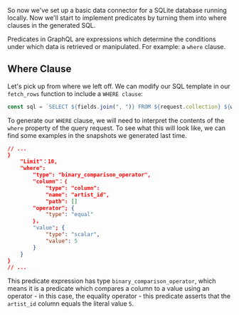 So now we've set up a basic data connector for a SQLite database running locally. Now we'll start to implement
predicates by turning them into where clauses in the generated SQL.

Predicates in GraphQL are expressions which determine the conditions under which data is retrieved or manipulated.
For example: a `where` clause.

## Where Clause

Let's pick up from where we left off. We can modify our SQL template in our `fetch_rows` function to include a `WHERE
clause`:

```typescript
const sql = `SELECT ${fields.join(", ")} FROM ${request.collection} ${where_clause} ${limit_clause} ${offset_clause}`;
```

To generate our `WHERE` clause, we will need to interpret the contents of the `where` property of the query request. To
see what this will look like, we can find some examples in the snapshots we generated last time.

```JSON
// ...
}
    "Limit"：10,
    "where":
        "type": "binary_comparison_operator",
        "column"：｛
            "type": "column":
            "name": "artist_id",
            "path": []
        "operator"; {
            "type": "equal"
        ｝，
        "value"; {
            "type": "scalar",
            "value": 5  
        }
    }
}
// ...
```

This predicate expression has type `binary_comparison_operator`, which means it is a predicate which compares a column
to a value using an operator - in this case, the equality operator - this predicate asserts that the `artist_id` column
equals the literal value `5`.